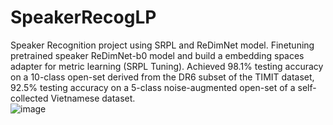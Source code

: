 # SpeakerRecogLP
Speaker Recognition project using SRPL and ReDimNet model.
Finetuning pretrained speaker ReDimNet-b0 model and build a embedding spaces adapter for metric learn﻿﻿﻿ing (SRPL Tuning).
Achieved 98.1% testing accuracy on a 10-class open-set derived from the DR6 subset of the TIMIT dataset, 92.5% testing accuracy on a 5-class noise-augmented open-set of a self-collected Vietnamese dataset.  
 ![image](https://github.com/user-attachments/assets/8a376c59-57ea-4234-99a2-29c724691c23)
